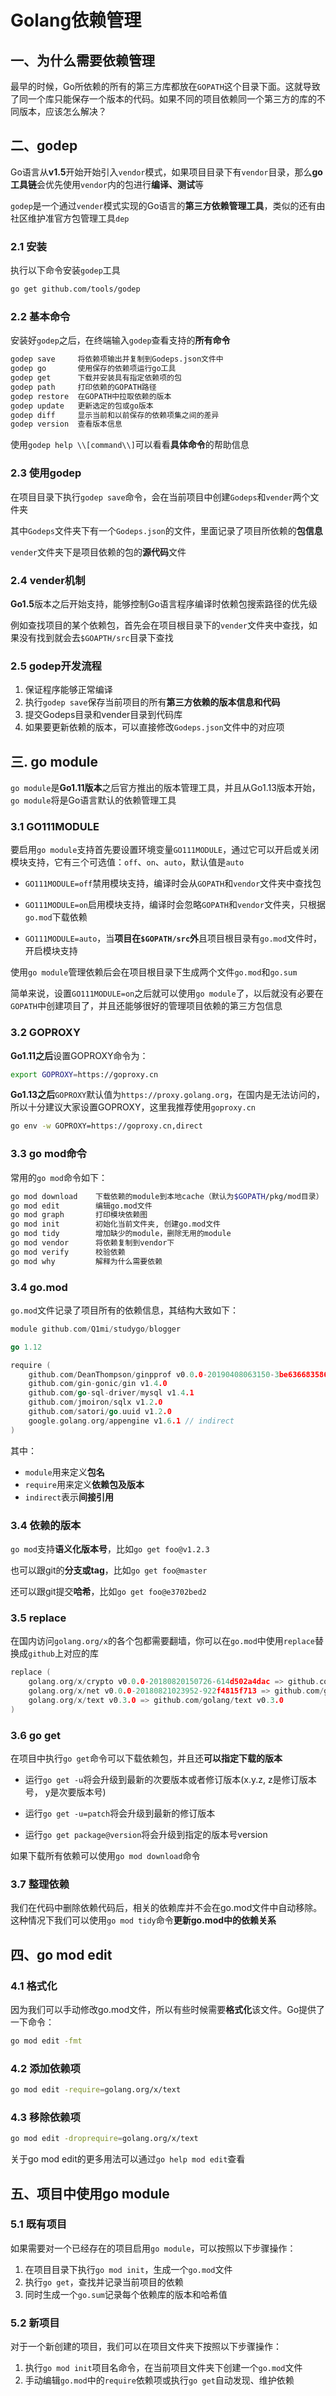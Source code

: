 # Golang依赖管理

## 一、为什么需要依赖管理

最早的时候，Go所依赖的所有的第三方库都放在`GOPATH`这个目录下面。这就导致了同一个库只能保存一个版本的代码。如果不同的项目依赖同一个第三方的库的不同版本，应该怎么解决？

## 二、godep

Go语言从**v1.5**开始开始引入`vendor`模式，如果项目目录下有`vendor`目录，那么**go工具链**会优先使用`vendor`内的包进行**编译、测试**等

`godep`是一个通过`vender`模式实现的Go语言的**第三方依赖管理工具**，类似的还有由社区维护准官方包管理工具`dep`

### 2.1 安装

执行以下命令安装`godep`工具

```bash
go get github.com/tools/godep
```

### 2.2 基本命令

安装好`godep`之后，在终端输入`godep`查看支持的**所有命令**

```bash
godep save     将依赖项输出并复制到Godeps.json文件中
godep go       使用保存的依赖项运行go工具
godep get      下载并安装具有指定依赖项的包
godep path     打印依赖的GOPATH路径
godep restore  在GOPATH中拉取依赖的版本
godep update   更新选定的包或go版本
godep diff     显示当前和以前保存的依赖项集之间的差异
godep version  查看版本信息
```

使用`godep help \\[command\\]`可以看看**具体命令**的帮助信息

### 2.3 使用godep

在项目目录下执行`godep save`命令，会在当前项目中创建`Godeps`和`vender`两个文件夹

其中`Godeps`文件夹下有一个`Godeps.json`的文件，里面记录了项目所依赖的**包信息**

`vender`文件夹下是项目依赖的包的**源代码**文件

### 2.4 vender机制

**Go1.5**版本之后开始支持，能够控制Go语言程序编译时依赖包搜索路径的优先级

例如查找项目的某个依赖包，首先会在项目根目录下的`vender`文件夹中查找，如果没有找到就会去`$GOAPTH/src`目录下查找

### 2.5 godep开发流程

1.  保证程序能够正常编译
2.  执行`godep save`保存当前项目的所有**第三方依赖的版本信息和代码**
3.  提交Godeps目录和vender目录到代码库
4.  如果要更新依赖的版本，可以直接修改`Godeps.json`文件中的对应项

## 三. go module

`go module`是**Go1.11版本**之后官方推出的版本管理工具，并且从Go1.13版本开始，`go module`将是Go语言默认的依赖管理工具

### 3.1 GO111MODULE

要启用`go module`支持首先要设置环境变量`GO111MODULE`，通过它可以开启或关闭模块支持，它有三个可选值：`off`、`on`、`auto`，默认值是`auto`

-   `GO111MODULE=off`禁用模块支持，编译时会从`GOPATH`和`vendor`文件夹中查找包

-   `GO111MODULE=on`启用模块支持，编译时会忽略`GOPATH`和`vendor`文件夹，只根据 `go.mod`下载依赖

-   `GO111MODULE=auto`，当**项目在`$GOPATH/src`外**且项目根目录有`go.mod`文件时，开启模块支持

使用`go module`管理依赖后会在项目根目录下生成两个文件`go.mod`和`go.sum`

简单来说，设置`GO111MODULE=on`之后就可以使用`go module`了，以后就没有必要在`GOPATH`中创建项目了，并且还能够很好的管理项目依赖的第三方包信息

### 3.2 GOPROXY

**Go1.11之后**设置GOPROXY命令为：

```bash
export GOPROXY=https://goproxy.cn
```

**Go1.13之后**`GOPROXY`默认值为`https://proxy.golang.org`，在国内是无法访问的，所以十分建议大家设置GOPROXY，这里我推荐使用`goproxy.cn`

```bash
go env -w GOPROXY=https://goproxy.cn,direct
```

### 3.3 go mod命令

常用的`go mod`命令如下：

````bash
go mod download    下载依赖的module到本地cache（默认为$GOPATH/pkg/mod目录）
go mod edit        编辑go.mod文件
go mod graph       打印模块依赖图
go mod init        初始化当前文件夹, 创建go.mod文件
go mod tidy        增加缺少的module，删除无用的module
go mod vendor      将依赖复制到vendor下
go mod verify      校验依赖
go mod why         解释为什么需要依赖
````

### 3.4 go.mod

`go.mod`文件记录了项目所有的依赖信息，其结构大致如下：

```go
module github.com/Q1mi/studygo/blogger

go 1.12

require (
	github.com/DeanThompson/ginpprof v0.0.0-20190408063150-3be636683586
	github.com/gin-gonic/gin v1.4.0
	github.com/go-sql-driver/mysql v1.4.1
	github.com/jmoiron/sqlx v1.2.0
	github.com/satori/go.uuid v1.2.0
	google.golang.org/appengine v1.6.1 // indirect
)
```

其中：

-   `module`用来定义**包名**
-   `require`用来定义**依赖包及版本**
-   `indirect`表示**间接引用**

### 3.4 依赖的版本

`go mod`支持**语义化版本号**，比如`go get foo@v1.2.3`

也可以跟git的**分支或tag**，比如`go get foo@master`

还可以跟git提交**哈希**，比如`go get foo@e3702bed2`

### 3.5 replace


在国内访问`golang.org/x`的各个包都需要翻墙，你可以在`go.mod`中使用`replace`替换成`github`上对应的库

```go
replace (
	golang.org/x/crypto v0.0.0-20180820150726-614d502a4dac => github.com/golang/crypto v0.0.0-20180820150726-614d502a4dac
	golang.org/x/net v0.0.0-20180821023952-922f4815f713 => github.com/golang/net v0.0.0-20180826012351-8a410e7b638d
	golang.org/x/text v0.3.0 => github.com/golang/text v0.3.0
)
```

### 3.6 go get


在项目中执行`go get`命令可以下载依赖包，并且还**可以指定下载的版本**

-   运行`go get -u`将会升级到最新的次要版本或者修订版本(x.y.z, z是修订版本号， y是次要版本号)

-   运行`go get -u=patch`将会升级到最新的修订版本

-   运行`go get package@version`将会升级到指定的版本号version


如果下载所有依赖可以使用`go mod download`命令

### 3.7 整理依赖


我们在代码中删除依赖代码后，相关的依赖库并不会在go.mod文件中自动移除。这种情况下我们可以使用`go mod tidy`命令**更新go.mod中的依赖关系**

## 四、go mod edit


### 4.1 格式化


因为我们可以手动修改go.mod文件，所以有些时候需要**格式化**该文件。Go提供了一下命令：

```bash
go mod edit -fmt
```

### 4.2 添加依赖项


```bash
go mod edit -require=golang.org/x/text
```

### 4.3 移除依赖项

```bash
go mod edit -droprequire=golang.org/x/text
```

关于go mod edit的更多用法可以通过`go help mod edit`查看

## 五、项目中使用go module


### 5.1 既有项目


如果需要对一个已经存在的项目启用`go module`，可以按照以下步骤操作：

1.   在项目目录下执行`go mod init`，生成一个`go.mod`文件
2.   执行`go get`，查找并记录当前项目的依赖
3.   同时生成一个`go.sum`记录每个依赖库的版本和哈希值


### 5.2 新项目

对于一个新创建的项目，我们可以在项目文件夹下按照以下步骤操作：

1.   执行`go mod init`项目名命令，在当前项目文件夹下创建一个`go.mod`文件
2.   手动编辑`go.mod`中的`require`依赖项或执行`go get`自动发现、维护依赖
